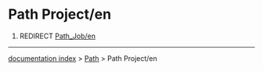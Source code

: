 # Path Project/en
1.  REDIRECT [Path\_Job/en](Path_Job/en.md)

---
[documentation index](../README.md) > [Path](Path_Workbench.md) > Path Project/en
